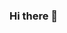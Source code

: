 ### Hi there 👋

<!--
**pouyanhessabi/pouyanhessabi** is a ✨ _special_ ✨ repository because its `README.md` (this file) appears on your GitHub profile.

Here are some ideas to get you started:

- 📫 How to reach me: Pouyan.hessabi@gmail.com

-->

